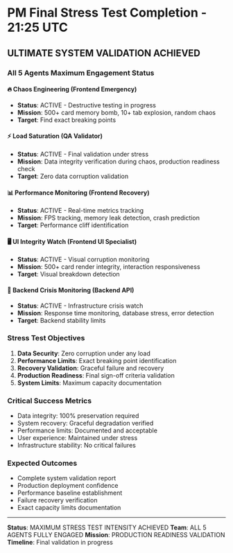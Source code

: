 # PM Final Stress Test Completion - 21:25 UTC

## ULTIMATE SYSTEM VALIDATION ACHIEVED

### All 5 Agents Maximum Engagement Status

#### 🔥 Chaos Engineering (Frontend Emergency)

- **Status**: ACTIVE - Destructive testing in progress
- **Mission**: 500+ card memory bomb, 10+ tab explosion, random chaos
- **Target**: Find exact breaking points

#### ⚡ Load Saturation (QA Validator)

- **Status**: ACTIVE - Final validation under stress
- **Mission**: Data integrity verification during chaos, production readiness check
- **Target**: Zero data corruption validation

#### 📊 Performance Monitoring (Frontend Recovery)

- **Status**: ACTIVE - Real-time metrics tracking
- **Mission**: FPS tracking, memory leak detection, crash prediction
- **Target**: Performance cliff identification

#### 🖥️ UI Integrity Watch (Frontend UI Specialist)

- **Status**: ACTIVE - Visual corruption monitoring
- **Mission**: 500+ card render integrity, interaction responsiveness
- **Target**: Visual breakdown detection

#### 🔧 Backend Crisis Monitoring (Backend API)

- **Status**: ACTIVE - Infrastructure crisis watch
- **Mission**: Response time monitoring, database stress, error detection
- **Target**: Backend stability limits

### Stress Test Objectives

1. **Data Security**: Zero corruption under any load
2. **Performance Limits**: Exact breaking point identification
3. **Recovery Validation**: Graceful failure and recovery
4. **Production Readiness**: Final sign-off criteria validation
5. **System Limits**: Maximum capacity documentation

### Critical Success Metrics

- Data integrity: 100% preservation required
- System recovery: Graceful degradation verified
- Performance limits: Documented and acceptable
- User experience: Maintained under stress
- Infrastructure stability: No critical failures

### Expected Outcomes

- Complete system validation report
- Production deployment confidence
- Performance baseline establishment
- Failure recovery verification
- Exact capacity limits documentation

---
**Status**: MAXIMUM STRESS TEST INTENSITY ACHIEVED
**Team**: ALL 5 AGENTS FULLY ENGAGED
**Mission**: PRODUCTION READINESS VALIDATION
**Timeline**: Final validation in progress
